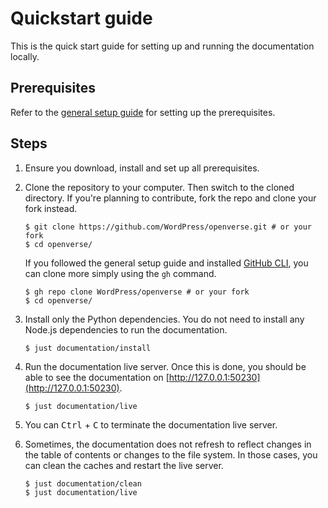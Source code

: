 # Quickstart guide

This is the quick start guide for setting up and running the documentation
locally.

## Prerequisites

Refer to the [general setup guide](../general_setup.md) for setting up the
prerequisites.

## Steps

1. Ensure you download, install and set up all prerequisites.

2. Clone the repository to your computer. Then switch to the cloned directory.
   If you're planning to contribute, fork the repo and clone your fork instead.

   ```console
   $ git clone https://github.com/WordPress/openverse.git # or your fork
   $ cd openverse/
   ```

   If you followed the general setup guide and installed
   [GitHub CLI](./general_setup.md#github-cli), you can clone more simply using
   the `gh` command.

   ```console
   $ gh repo clone WordPress/openverse # or your fork
   $ cd openverse/
   ```

3. Install only the Python dependencies. You do not need to install any Node.js
   dependencies to run the documentation.

   ```console
   $ just documentation/install
   ```

4. Run the documentation live server. Once this is done, you should be able to
   see the documentation on [http://127.0.0.1:50230](http://127.0.0.1:50230).

   ```console
   $ just documentation/live
   ```

5. You can <kbd>Ctrl</kbd> + <kbd>C</kbd> to terminate the documentation live
   server.

6. Sometimes, the documentation does not refresh to reflect changes in the table
   of contents or changes to the file system. In those cases, you can clean the
   caches and restart the live server.

   ```console
   $ just documentation/clean
   $ just documentation/live
   ```
